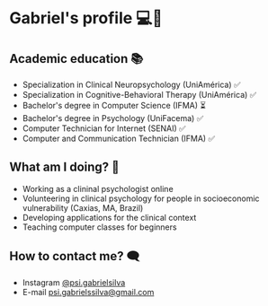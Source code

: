 # Gabriel's profile 💻🧠

## Academic education 📚
- Specialization in Clinical Neuropsychology (UniAmérica) ✅
- Specialization in Cognitive-Behavioral Therapy (UniAmérica) ✅
- Bachelor's degree in Computer Science (IFMA) ⏳
- Bachelor's degree in Psychology (UniFacema) ✅
- Computer Technician for Internet (SENAI) ✅
- Computer and Communication Technician (IFMA) ✅

## What am I doing? 💪
- Working as a clininal psychologist online
- Volunteering in clinical psychology for people in socioeconomic vulnerability (Caxias, MA, Brazil)
- Developing applications for the clinical context
- Teaching computer classes for beginners

## How to contact me? 🗨️
- Instagram [@psi.gabrielsilva ](https://www.instagram.com/psi.gabrielsilva)
- E-mail psi.gabrielssilva@gmail.com
